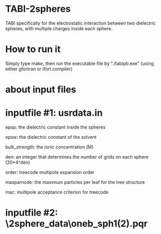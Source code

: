 # TABI-2spheres
TABI specifically for the electrostatic interaction between two dielectric spheres, with multiple charges inside each sphere.

# How to run it
Simply type make, then run the executable	file by "./tabipb.exe"  (using either gfortran or ifort compiler)

# about input files
# inputfile #1: usrdata.in
epsp: the dielectric constant inside the spheres

epsw: the dielectric constant of the solvent

bulk_strength: the ionic concentration (M)

den: an integer that determines the number of grids on each sphere (20*4^den)

order: treecode multipole expansion order

maxparnode: the maximum particles per leaf for the tree structure

mac: multipole acceptance criterion for treecode

# inputfile #2: \2sphere_data\oneb_sph1(2).pqr
